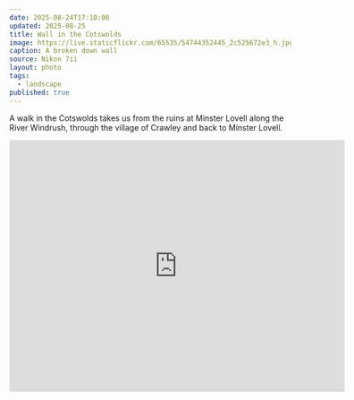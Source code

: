 ```yaml
---
date: 2025-08-24T17:10:00
updated: 2025-08-25
title: Wall in the Cotswolds
image: https://live.staticflickr.com/65535/54744352445_2c525672e3_h.jpg
caption: A broken down wall
source: Nikon 7ii
layout: photo
tags:
  - landscape
published: true
---
```

A walk in the Cotswolds takes us from the ruins at Minster Lovell along the River Windrush, through the village of Crawley and back to Minster Lovell.

<iframe src="https://www.google.com/maps/embed?pb=!1m14!1m12!1m3!1d7152.601281962155!2d-1.5211960048906692!3d51.80256304650293!2m3!1f0!2f0!3f0!3m2!1i1024!2i768!4f13.1!5e0!3m2!1sen!2suk!4v1756139376830!5m2!1sen!2suk" width="600" height="450" style="border:0;" allowfullscreen="" loading="lazy" referrerpolicy="no-referrer-when-downgrade"></iframe>

